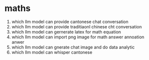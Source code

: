 # maths

1. which llm model can provide cantonese chat conversation
2. which llm model can provide traditiaonl chinese cht conversation
3. which llm model can gernerate latex for math equation 
4. which llm model can import png image for math answer annoation anwer
5. which llm model can gnerate chat image and do data analytic
6. which llm model can whisper cantonese

